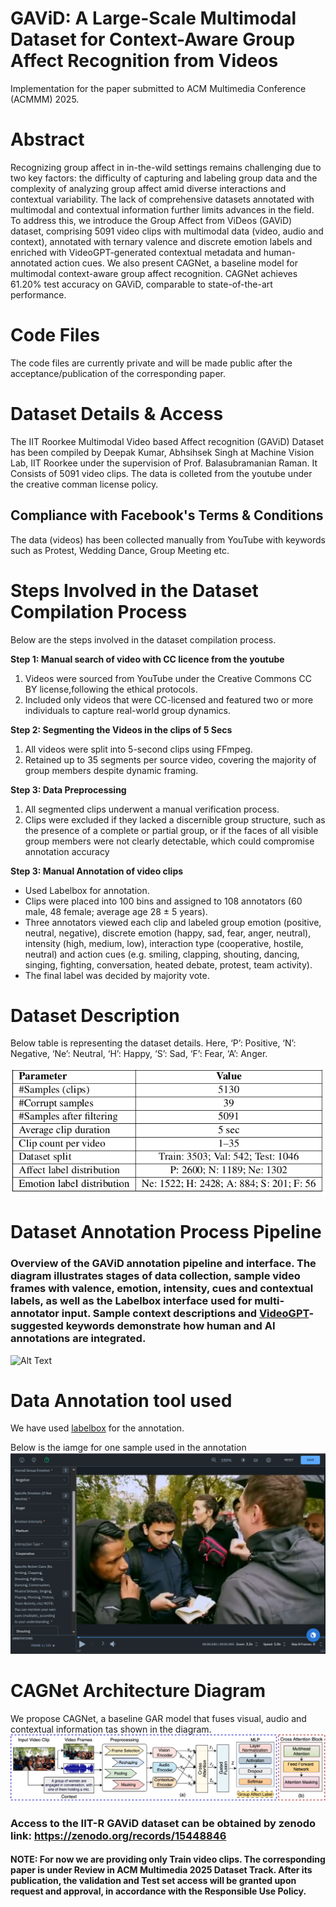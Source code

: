 # GAViD: A Large-Scale Multimodal Dataset for Context-Aware Group Affect Recognition from Videos
Implementation for the paper submitted to ACM Multimedia Conference (ACMMM) 2025.

# Abstract
Recognizing group affect in in-the-wild settings remains challenging due to two key factors: the difficulty of capturing and labeling group data and the complexity of analyzing group affect amid diverse interactions and contextual variability. The lack of comprehensive datasets annotated with multimodal and contextual information further limits advances in the field. To address this, we introduce the Group Affect from ViDeos (GAViD) dataset, comprising 5091 video clips with multimodal data (video, audio and context), annotated with ternary valence and discrete emotion labels and enriched with VideoGPT-generated contextual metadata and human-annotated action cues. We also present CAGNet, a baseline model for multimodal context-aware group affect recognition. CAGNet achieves 61.20% test accuracy on GAViD, comparable to state-of-the-art performance.


# Code Files
The code files are currently private and will be made public after the acceptance/publication of the corresponding paper.

# Dataset Details & Access
The IIT Roorkee Multimodal Video based Affect recognition (GAViD) Dataset has been compiled by Deepak Kumar, Abhsihsek Singh at Machine Vision Lab, IIT Roorkee under the supervision of Prof. Balasubramanian Raman. It Consists of 5091 video clips. The data is colleted from the youtube under the creative comman license policy.

## Compliance with Facebook's Terms & Conditions
The data (videos) has been collected manually from YouTube with keywords such as Protest, Wedding Dance, Group Meeting etc. 

# Steps Involved in the Dataset Compilation Process
Below are the steps involved in the dataset compilation process.

**Step 1: Manual search of video with CC licence from the youtube**
1. Videos were sourced from YouTube under the Creative Commons CC BY license,following the ethical protocols.
2. Included only videos that were CC-licensed and featured two or more individuals to capture real-world group dynamics.

**Step 2: Segmenting the Videos in the clips of 5 Secs**
1. All videos were split into 5-second clips using FFmpeg.
2. Retained up to 35 segments per source video, covering the majority of group members despite dynamic framing.

**Step 3: Data Preprocessing**
1. All segmented clips underwent a manual verification process.
2. Clips were excluded if they lacked a discernible group structure, such as the presence of a complete or partial group, or if the faces of all visible group members were not clearly detectable, which could compromise annotation accuracy

**Step 3: Manual Annotation of video clips**
- Used Labelbox for annotation.
- Clips were placed into 100 bins and assigned to 108 annotators (60 male, 48 female; average age 28 ± 5 years).
- Three annotators viewed each clip and labeled group emotion (positive, neutral, negative), discrete emotion (happy, sad, fear, anger, neutral), intensity (high, medium, low), interaction type (cooperative, hostile, neutral) and action cues (e.g. smiling, clapping, shouting, dancing, singing, fighting, conversation, heated debate, protest, team activity).
- The final label was decided by majority vote.

# Dataset Description
Below table is representing the dataset details. Here, ‘P’: Positive, ‘N’: Negative, ‘Ne’: Neutral, ‘H’: Happy, ‘S’: Sad, ‘F’: Fear, ‘A’: Anger.

![Alt Text](/Dataset_Details.png)

# Dataset Annotation Process Pipeline
### Overview of the GAViD annotation pipeline and interface. The diagram illustrates stages of data collection, sample video frames with valence, emotion, intensity, cues and contextual labels, as well as the Labelbox interface used for multi-annotator input. Sample context descriptions and [VideoGPT](https://github.com/mbzuai-oryx/Video-ChatGPT)-suggested keywords demonstrate how human and AI annotations are integrated.
![Alt Text](/fig_DataCompilation.png)

# Data Annotation tool used
We have used [labelbox](https://labelbox.com/) for the annotation.

Below is the iamge for one sample used in the annotation
![Alt Text](/labelbox.png)

# CAGNet Architecture Diagram
We propose CAGNet, a baseline GAR model that fuses visual, audio and contextual information tas shown in the diagram.
![Alt_Text](/fig_CAGNet.png)

### Access to the IIT-R GAViD dataset can be obtained by zenodo link: https://zenodo.org/records/15448846
#### NOTE: For now we are providing only Train video clips. The corresponding paper is under Review in ACM Multimedia 2025 Dataset Track. After its publication, the validation and Test set access will be granted upon request and approval, in accordance with the Responsible Use Policy.
